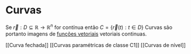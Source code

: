 
# Curvas
Se $\vec r : D \subseteq \mathbb{R}\longrightarrow\mathbb{R}^n$ for contínua
então $C=\{\vec r(t): t \in D\}$
Curvas são portanto imagens de [funções vetoriais](Funções%20vetoriais%20de%20variável%20real.md) vetoriais continuas.

[[Curva fechada]]
[[Curvas paramétricas de classe C1]] 
[[Curvas de nível]]


